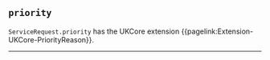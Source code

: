 ## `priority`

`ServiceRequest.priority` has the UKCore extension {{pagelink:Extension-UKCore-PriorityReason}}.

---